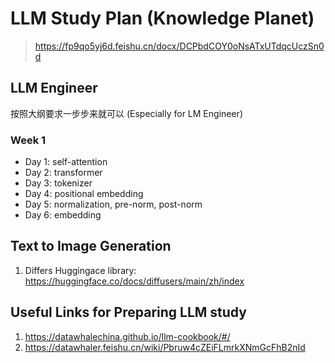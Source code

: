 # LLM Study Plan (Knowledge Planet)

> https://fp9qo5yj6d.feishu.cn/docx/DCPbdCOY0oNsATxUTdqcUczSn0d


## LLM Engineer

按照大纲要求一步步来就可以 (Especially for LM Engineer)
 
### Week 1

- Day 1: self-attention
- Day 2: transformer
- Day 3: tokenizer
- Day 4: positional embedding
- Day 5: normalization, pre-norm, post-norm
- Day 6: embedding


## Text to Image Generation

1. Differs Huggingace library: https://huggingface.co/docs/diffusers/main/zh/index




## Useful Links for Preparing LLM study

1. https://datawhalechina.github.io/llm-cookbook/#/
2. https://datawhaler.feishu.cn/wiki/Pbruw4cZEiFLmrkXNmGcFhB2nId


